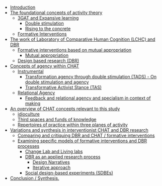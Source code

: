 -   [Introduction](#introduction)
-   [The foundational concepts of activity
    theory](#the-foundational-concepts-of-activity-theory)
    -   [3GAT and Expansive learning](#gat-and-expansive-learning)
        -   [Double stimulation](#double-stimulation)
        -   [Rising to the concrete](#rising-to-the-concrete)
    -   [Formative Interventions](#formative-interventions)
-   [The work of Laboratory of Comparative Human Cognition (LCHC) and
    DBR](#the-work-of-laboratory-of-comparative-human-cognition-lchc-and-dbr)
    -   [Formative interventions based on mutual
        appropriation](#formative-interventions-based-on-mutual-appropriation)
        -   [Mutual appropriation](#mutual-appropriation)
    -   [Design based research (DBR)](#design-based-research-dbr)
-   [Concepts of agency within CHAT](#concepts-of-agency-within-chat)
    -   [Instrumental](#instrumental)
        -   [Transformation agency through double stimulation (TADS) -
            On double stimulation and
            agency](#transformation-agency-through-double-stimulation-tads---on-double-stimulation-and-agency)
        -   [Transformative Activist Stance
            (TAS)](#transformative-activist-stance-tas)
    -   [Relational Agency](#relational-agency)
        -   [Feedback and relational agency and specialism in context of
            making](#feedback-and-relational-agency-and-specialism-in-context-of-making)
-   [An overview of CHAT concepts relevant to this
    study](#an-overview-of-chat-concepts-relevant-to-this-study)
    -   [idioculture](#idioculture)
    -   [Third spaces and funds of
        knowledge](#third-spaces-and-funds-of-knowledge)
    -   [Repertoires of practice within three planes of
        activity](#repertoires-of-practice-within-three-planes-of-activity)
-   [Variations and synthesis in interventionist CHAT and DBR
    research](#variations-and-synthesis-in-interventionist-chat-and-dbr-research)
    -   [Comparing and critiquing DBR and CHAT / formative
        interventions](#comparing-and-critiquing-dbr-and-chat-formative-interventions)
    -   [Examining specific models of formative interventions and DBR
        processes](#examining-specific-models-of-formative-interventions-and-dbr-processes)
        -   [Change Lab and Living labs](#change-lab-and-living-labs)
        -   [DBR as an applied research
            process](#dbr-as-an-applied-research-process)
            -   [Design Narratives](#design-narratives)
            -   [Iterative approach](#iterative-approach)
        -   [Social design-based experiments
            (SDBEs)](#social-design-based-experiments-sdbes)
-   [Conclusion / Synthesis.](#conclusion-synthesis.)
